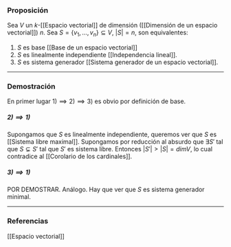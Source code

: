 ### Proposición

Sea $V$ un $k$-[[Espacio vectorial]] de dimensión ([[Dimensión de un espacio vectorial]]) $n$. Sea $S = \{v_1, \dots, v_n\} \subseteq V$, $|S|=n$, son equivalentes:
1) $S$ es base [[Base de un espacio vectorial]]
2) $S$ es linealmente independiente [[Independencia lineal]].
3) $S$ es sistema generador [[Sistema generador de un espacio vectorial]].

---
### Demostración

En primer lugar $1) \implies 2) \implies 3)$ es obvio por definición de base.

##### $2) \implies 1)$
Supongamos que $S$ es linealmente independiente, queremos ver que $S$ es [[Sistema libre maximal]]. Supongamos por reducción al absurdo que $\exists S'$ tal que $S \subsetneq S'$ tal que $S'$ es sistema libre. Entonces $|S'| > |S| = dimV$, lo cual contradice al [[Corolario de los cardinales]].

##### $3) \implies 1)$
POR DEMOSTRAR. Análogo. Hay que ver que $S$ es sistema generador minimal.

---
### Referencias
[[Espacio vectorial]]